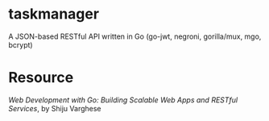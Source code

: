 # taskmanager
A JSON-based RESTful API written in Go (go-jwt, negroni, gorilla/mux, mgo, bcrypt)

# Resource
_Web Development with Go: Building Scalable Web Apps and RESTful Services_, by Shiju Varghese

